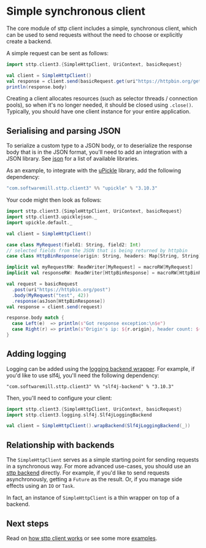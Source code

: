 # Simple synchronous client

The core module of sttp client includes a simple, synchronous client, which can be used to send requests without
the need to choose or explicitly create a backend.

A simple request can be sent as follows:

```scala
import sttp.client3.{SimpleHttpClient, UriContext, basicRequest}

val client = SimpleHttpClient()
val response = client.send(basicRequest.get(uri"https://httpbin.org/get"))
println(response.body)
```

Creating a client allocates resources (such as selector threads / connection pools), so when it's no longer needed, it 
should be closed using `.close()`. Typically, you should have one client instance for your entire application.

## Serialising and parsing JSON

To serialize a custom type to a JSON body, or to deserialize the response body that is in the JSON format, you'll need
to add an integration with a JSON library. See [json](json.md) for a list of available libraries.

As an example, to integrate with the [uPickle](https://github.com/com-lihaoyi/upickle) library, add the following
dependency:

```scala
"com.softwaremill.sttp.client3" %% "upickle" % "3.10.3"
```

Your code might then look as follows:

```scala
import sttp.client3.{SimpleHttpClient, UriContext, basicRequest}
import sttp.client3.upicklejson._
import upickle.default._

val client = SimpleHttpClient()

case class MyRequest(field1: String, field2: Int)
// selected fields from the JSON that is being returned by httpbin
case class HttpBinResponse(origin: String, headers: Map[String, String])

implicit val myRequestRW: ReadWriter[MyRequest] = macroRW[MyRequest]
implicit val responseRW: ReadWriter[HttpBinResponse] = macroRW[HttpBinResponse]

val request = basicRequest
  .post(uri"https://httpbin.org/post")
  .body(MyRequest("test", 42))
  .response(asJson[HttpBinResponse])
val response = client.send(request)

response.body match {
  case Left(e)  => println(s"Got response exception:\n$e")
  case Right(r) => println(s"Origin's ip: ${r.origin}, header count: ${r.headers.size}")
}
```

## Adding logging

Logging can be added using the [logging backend wrapper](backends/wrappers/logging.md). For example, if you'd like to
use slf4j, you'll need the following dependency:

```
"com.softwaremill.sttp.client3" %% "slf4j-backend" % "3.10.3"
```

Then, you'll need to configure your client:

```scala
import sttp.client3.{SimpleHttpClient, UriContext, basicRequest}
import sttp.client3.logging.slf4j.Slf4jLoggingBackend

val client = SimpleHttpClient().wrapBackend(Slf4jLoggingBackend(_))
```

## Relationship with backends

The `SimpleHttpClient` serves as a simple starting point for sending requests in a synchronous way. For more advanced 
use-cases, you should use an [sttp backend](backends/summary.md) directly. For example, if you'd like to send requests 
asynchronously, getting a `Future` as the result. Or, if you manage side effects using an `IO` or `Task`.

In fact, an instance of `SimpleHttpClient` is a thin wrapper on top of a backend.

## Next steps

Read on [how sttp client works](how.md) or see some more [examples](examples.md).